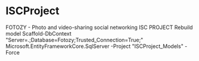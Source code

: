 # ISCProject
FOTOZY - Photo and video-sharing social networking
ISC PROJECT
Rebuild model
Scaffold-DbContext "Server=.;Database=Fotozy;Trusted_Connection=True;" Microsoft.EntityFrameworkCore.SqlServer -Project "ISCProject_Models" -Force